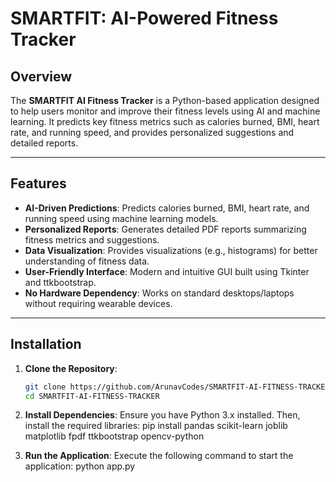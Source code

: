 # SMARTFIT: AI-Powered Fitness Tracker

## Overview
The **SMARTFIT AI Fitness Tracker** is a Python-based application designed to help users monitor and improve their fitness levels using AI and machine learning. It predicts key fitness metrics such as calories burned, BMI, heart rate, and running speed, and provides personalized suggestions and detailed reports.

---

## Features
- **AI-Driven Predictions**: Predicts calories burned, BMI, heart rate, and running speed using machine learning models.
- **Personalized Reports**: Generates detailed PDF reports summarizing fitness metrics and suggestions.
- **Data Visualization**: Provides visualizations (e.g., histograms) for better understanding of fitness data.
- **User-Friendly Interface**: Modern and intuitive GUI built using Tkinter and ttkbootstrap.
- **No Hardware Dependency**: Works on standard desktops/laptops without requiring wearable devices.

---

## Installation
1. **Clone the Repository**:
   ```bash
   git clone https://github.com/ArunavCodes/SMARTFIT-AI-FITNESS-TRACKER.git
   cd SMARTFIT-AI-FITNESS-TRACKER

2. **Install Dependencies**:
Ensure you have Python 3.x installed. Then, install the required libraries:
pip install pandas scikit-learn joblib matplotlib fpdf ttkbootstrap opencv-python

3. **Run the Application**:
Execute the following command to start the application:
python app.py
   
